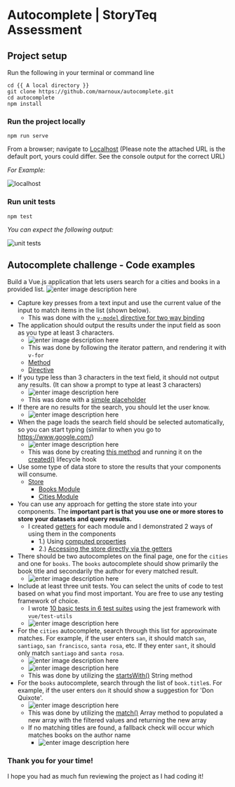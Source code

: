 
# Autocomplete | StoryTeq Assessment

  

## Project setup

Run the following in your terminal or command line
```
cd {{ A local directory }} 
git clone https://github.com/marnoux/autocomplete.git
cd autocomplete
npm install
```


 
### Run the project locally


```
npm run serve
```



From a browser; navigate to [Localhost](http://localhost:8080/#/) (Please note the attached URL is the default port, yours could differ.  See the console output for the correct URL)


*For Example:*

![localhost](https://i.imgur.com/cOIa36r.png)


### Run unit tests

```
npm test
```
*You can expect the following output:* 

![unit tests](https://i.imgur.com/iLYkPxF.png)




## Autocomplete challenge - Code examples
Build a Vue.js application that lets users search for a cities and books in a provided list.
				![enter image description here](https://i.imgur.com/D3b32rA.png)
* Capture key presses from a text input and use the current value of the input to match items in the list (shown below).
	* This was done with the [`v-model` directive for two way binding](https://github.com/marnoux/autocomplete/blob/c6ff5d5f5ca46209437707513f81c7ff51679b12/src/components/Books.vue#L6)
* The application should output the results under the input field as soon as you type at least 3 characters.
	* ![enter image description here](https://i.imgur.com/XUbDjHI.png)
	* This was done by following the iterator pattern, and rendering it with `v-for`
	* [Method](https://github.com/marnoux/autocomplete/blob/c6ff5d5f5ca46209437707513f81c7ff51679b12/src/components/Books.vue#L61-L98)
	* [Directive](https://github.com/marnoux/autocomplete/blob/c6ff5d5f5ca46209437707513f81c7ff51679b12/src/components/Books.vue#L23-L34)
* If you type less than 3 characters in the text field, it should not output any results. (It can show a prompt to type at least 3 characters)
	* ![enter image description here](https://i.imgur.com/WKpuVK6.png)
	* This was done with a [simple placeholder](https://github.com/marnoux/autocomplete/blob/c6ff5d5f5ca46209437707513f81c7ff51679b12/src/components/Books.vue#L13)
* If there are no results for the search, you should let the user know.
	* ![enter image description here](https://i.imgur.com/xWXiaks.png)
* When the page loads the search field should be selected automatically, so you can start typing (similar to when you go to https://www.google.com/)
	* ![enter image description here](https://i.imgur.com/z9S7rNP.png)
	* This was done by creating [this method](https://github.com/marnoux/autocomplete/blob/c6ff5d5f5ca46209437707513f81c7ff51679b12/src/components/Cities.vue#L87-L90) and running it on the [created()](https://github.com/marnoux/autocomplete/blob/c6ff5d5f5ca46209437707513f81c7ff51679b12/src/components/Cities.vue#L92-L95) lifecycle hook
* Use some type of data store to store the results that your components will consume.
	* [Store](https://github.com/marnoux/autocomplete/blob/c6ff5d5f5ca46209437707513f81c7ff51679b12/src/store/index.js)
		* [Books Module](https://github.com/marnoux/autocomplete/blob/c6ff5d5f5ca46209437707513f81c7ff51679b12/src/store/modules/books.js)
		* [Cities Module](https://github.com/marnoux/autocomplete/blob/c6ff5d5f5ca46209437707513f81c7ff51679b12/src/store/modules/cities.js)
* You can use any approach for getting the store state into your components. The **important part is that you use one or more stores to store your datasets and query results.**
	* I created [getters](https://github.com/marnoux/autocomplete/blob/c6ff5d5f5ca46209437707513f81c7ff51679b12/src/store/modules/books.js#L41-L45) for each module and I demonstrated 2 ways of using them in the components
		* 1.) Using [computed properties](https://github.com/marnoux/autocomplete/blob/c6ff5d5f5ca46209437707513f81c7ff51679b12/src/components/Cities.vue#L48-L52)
		* 2.) [Accessing the store directly via the getters](https://github.com/marnoux/autocomplete/blob/c6ff5d5f5ca46209437707513f81c7ff51679b12/src/components/Books.vue#L66)
* There should be two autocompletes on the final page, one for the `cities` and one for `books`. The `books` autocomplete should show primarily the book title and secondarily the author for every matched result.
	* ![enter image description here](https://i.imgur.com/uKmqhYd.png)
* Include at least three unit tests. You can select the units of code to test based on what you find most important. You are free to use any testing framework of choice.
	* I wrote [10 basic tests in 6 test suites](https://github.com/marnoux/autocomplete/tree/c6ff5d5f5ca46209437707513f81c7ff51679b12/tests/unit) using the jest framework with `vue/test-utils`
	* ![enter image description here](https://i.imgur.com/9AU9U8B.png)
* For the `cities` autocomplete, search through this list for approximate matches. For example, if the user enters `san`, it should match `san`, `santiago`, `san francisco`, `santa rosa`, etc. If they enter `sant`, it should only match `santiago` and `santa rosa`.
	* ![enter image description here](https://i.imgur.com/UuRLYKV.png)
	* ![enter image description here](https://i.imgur.com/2coor7D.png)
	* This was done by utilizing the [startsWith()](https://github.com/marnoux/autocomplete/blob/c6ff5d5f5ca46209437707513f81c7ff51679b12/src/components/Cities.vue#L59-L61) String method
* For the `books` autocomplete, search through the list of `book.title`s. For example, if the user enters `don` it should show a suggestion for 'Don Quixote'.
	* ![enter image description here](https://i.imgur.com/DqQrGdW.png)
	* This was done by utilizing the [match()](https://github.com/marnoux/autocomplete/blob/c6ff5d5f5ca46209437707513f81c7ff51679b12/src/components/Books.vue#L67) Array method to populated a new array with the filtered values and returning the new array
	* If no matching titles are found,  a fallback check will occur which matches books on the author name
		* ![enter image description here](https://i.imgur.com/Twi3qzX.png)

### Thank you for your time! 
I hope you had as much fun reviewing the project as I had coding it!
